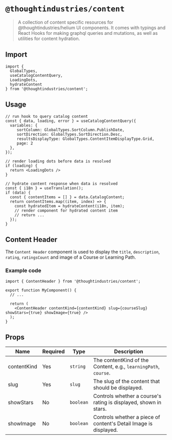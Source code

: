 # `@thoughtindustries/content`

> A collection of content specific resources for @thoughtindustries/helium UI components. It comes with typings and React Hooks for making graphql queries and mutations, as well as utilities for content hydration.

## Import

```
import {
  GlobalTypes,
  useCatalogContentQuery,
  LoadingDots,
  hydrateContent
} from '@thoughtindustries/content';
```

## Usage

```
// run hook to query catalog content
const { data, loading, error } = useCatalogContentQuery({
  variables: {
     sortColumn: GlobalTypes.SortColumn.PublishDate,
     sortDirection: GlobalTypes.SortDirection.Desc,
     resultsDisplayType: GlobalTypes.ContentItemDisplayType.Grid,
     page: 2
  },
});

// render loading dots before data is resolved
if (loading) {
  return <LoadingDots />
}

// hydrate content response when data is resolved
const { i18n } = useTranslation();
if (data) {
  const { contentItems = [] } = data.CatalogContent;
  return contentItems.map((item, index) => {
    const hydratedItem = hydrateContent(i18n, item);
    // render component for hydrated content item
    // return ...
  });
}
```

## Content Header

The `Content Header` component is used to display the `title`, `description`, `rating`, `ratingsCount` and image of a Course or Learning Path.

### Example code

```tsx
import { ContentHeader } from '@thoughtindustries/content';

export function MyComponent() {
  // ...

  return (
    <ContentHeader contentKind={contentKind} slug={courseSlug} showStars={true} showImage={true} />
  );
}
```

## Props

| Name        | Required | Type                 | Description                                                    |
| ----------- | -------- | -------------------- | -------------------------------------------------------------- |
| contentKind | Yes      | <code>string</code>  | The contentKind of the Content, e.g., `learningPath`, `course`. |
| slug        | Yes      | <code>slug</code>    | The slug of the content that should be displayed.                                             |
| showStars   | No       | <code>boolean</code> | Controls whether a course's rating is displayed, shown in stars.              |
| showImage   | No       | <code>boolean</code> | Controls whether a piece of content's Detail Image is displayed.              |

